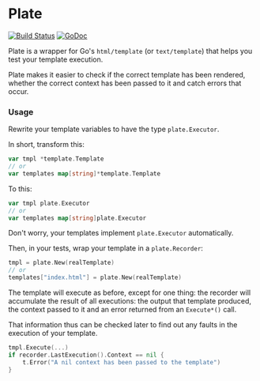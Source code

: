 # Plate

[![Build Status](https://travis-ci.org/justinas/plate.svg?branch=master)](https://travis-ci.org/justinas/plate)
[![GoDoc](https://godoc.org/github.com/justinas/plate?status.svg)](https://godoc.org/github.com/justinas/plate)

Plate is a wrapper for Go's `html/template` (or `text/template`)
that helps you test your template execution.

Plate makes it easier to check
if the correct template has been rendered,
whether the correct context has been passed to it
and catch errors that occur.

### Usage
Rewrite your template variables to have the type `plate.Executor`.

In short, transform this:

```go
var tmpl *template.Template
// or
var templates map[string]*template.Template
```

To this:

```go
var tmpl plate.Executor
// or
var templates map[string]plate.Executor
```

Don't worry, your templates implement `plate.Executor` automatically.

Then, in your tests, wrap your template in a `plate.Recorder`:

```go
tmpl = plate.New(realTemplate)
// or
templates["index.html"] = plate.New(realTemplate)
```

The template will execute as before, except for one thing:
the recorder will accumulate the result of all executions:
the output that template produced, the context passed to it
and an error returned from an `Execute*()` call.

That information thus can be checked later
to find out any faults in the execution of your template.

```go
tmpl.Execute(...)
if recorder.LastExecution().Context == nil {
    t.Error("A nil context has been passed to the template")
}
```
